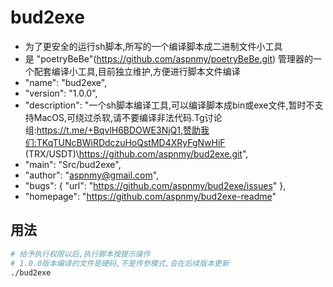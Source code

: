 # bud2exe

- 为了更安全的运行sh脚本,所写的一个编译脚本成二进制文件小工具
- 是 "poetryBeBe"(https://github.com/aspnmy/poetryBeBe.git) 管理器的一个配套编译小工具,目前独立维护,方便进行脚本文件编译
-   "name": "bud2exe",
-   "version": "1.0.0",
-   "description": "一个sh脚本编译工具,可以编译脚本成bin或exe文件,暂时不支持MacOS,可绕过杀软,请不要编译非法代码.Tg讨论组:https://t.me/+BqvlH6BDOWE3NjQ1,赞助我们:TKqTUNcBWiRDdczuHoQstMD4XRyFgNwHiF (TRX/USDT)\https://github.com/aspnmy/bud2exe.git",
-   "main": "Src/bud2exe",
-   "author": "aspnmy@gmail.com",
-   "bugs": {
     "url": "https://github.com/aspnmy/bud2exe/issues"
   },
-   "homepage": "https://github.com/aspnmy/bud2exe-readme"

## 用法

```bash
# 给予执行权限以后,执行脚本按提示操作
# 1.0.0版本编译的文件是硬码,不是传参模式,会在后续版本更新
./bud2exe
```